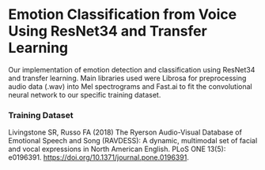 # Emotion Classification from Voice Using ResNet34 and Transfer Learning

Our implementation of emotion detection and classification using ResNet34 and transfer learning. Main libraries used were Librosa for preprocessing audio data (.wav) into Mel spectrograms and Fast.ai to fit the convolutional neural network to our specific training dataset.

### Training Dataset

Livingstone SR, Russo FA (2018) The Ryerson Audio-Visual Database of Emotional Speech and Song (RAVDESS): A dynamic, multimodal set of facial and vocal expressions in North American English. PLoS ONE 13(5): e0196391. https://doi.org/10.1371/journal.pone.0196391.
